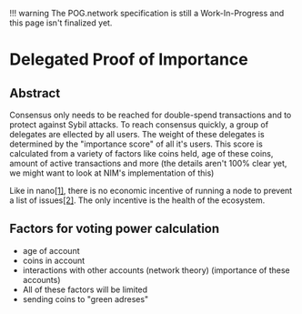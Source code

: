 !!! warning
    The POG.network specification is still a Work-In-Progress and this page isn't finalized yet.

# Delegated Proof of Importance

## Abstract

Consensus only needs to be reached for double-spend transactions and to protect against Sybil attacks.
To reach consensus quickly, a group of delegates are ellected by all users.
The weight of these delegates is determined by the "importance score" of all it's users.
This score is calculated from a variety of factors like coins held, age of these coins, amount of active transactions and more (the details aren't 100% clear yet, we might want to look at NIM's implementation of this)

Like in nano[[1]](https://docs.nano.org/protocol-design/orv-consensus/), there is no economic incentive of running a node to prevent a list of issues[[2]](https://medium.com/@clemahieu/emergent-centralization-due-to-economies-of-scale-83cc85a7cbef). The only incentive is the health of the ecosystem.

## Factors for voting power calculation
* age of account
* coins in account
* interactions with other accounts (network theory) (importance of these accounts)
* All of these factors will be limited
* sending coins to "green adreses"